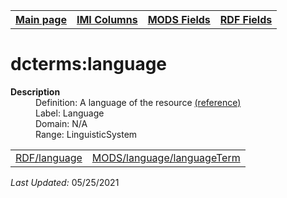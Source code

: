 <!DOCTYPE html>
<html>

<body>
<table style="width:100%">
  <tr>
    <th><a href="index.md">Main page</a></th>
	<th><a href="IMI.md">IMI Columns</a></th>
    <th><a href="MODS.md">MODS Fields</a></th>
    <th><a href="RDF.md">RDF Fields</a></th>
  </tr>
</table>
<h1>dcterms:language</h1>
<dl>
  <dt><b>Description</b></dt>
  <dd>Definition: A language of the resource <a href="https://www.dublincore.org/specifications/dublin-core/dcmi-terms/#http://purl.org/dc/terms/language">(reference)</a></dd>
  <dd>Label:  Language</dd>
  <dd>Domain:  N/A</dd>
  <dd>Range:  LinguisticSystem</dd>
</dl>
<table>
   <tr>
    <td><a href="language.md">RDF/language</a></td>
    <td><a href="mods.language.languageTerm.md">MODS/language/languageTerm</a></td>
  </tr>
</table>
<p><i>Last Updated: </i>05/25/2021</p>
</body>
</html>